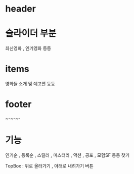 # header

# 슬라이더 부분
최신영화 , 인기영화 등등 

# items
영화들 소개 및 예고편 등등

# footer
~-~-~-

# 기능 
인기순 , 등록순 , 스릴러 , 미스터리 , 액션 , 공포 , 모험SF 등등 찾기 


   
TopBox : 위로 올라가기 , 아래로 내려가기 버튼 